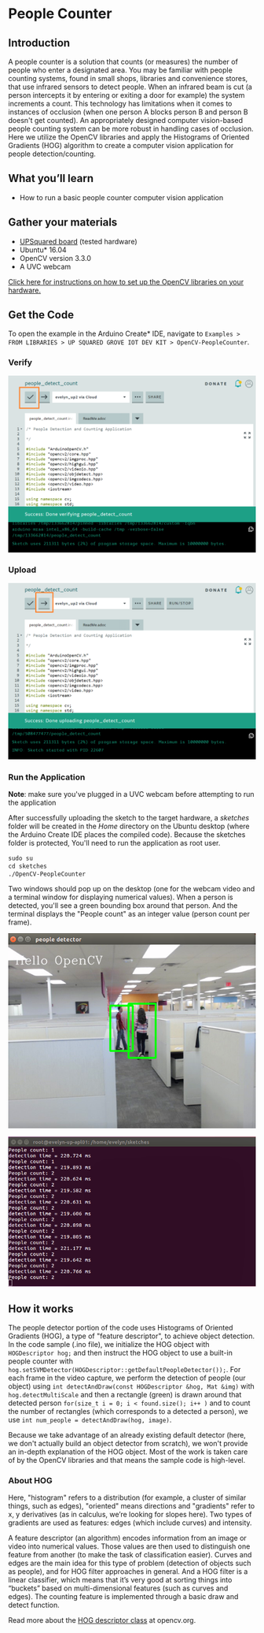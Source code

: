 # People Counter

## Introduction
A people counter is a solution that counts (or measures) the number of people who enter a designated area. You may be familiar with people counting systems, found in small shops, libraries and convenience stores, that use infrared sensors to detect people. When an infrared beam is cut (a person intercepts it by entering or exiting a door for example) the system increments a count. This technology has limitations when it comes to instances of occlusion (when one person A blocks person B and person B doesn't get counted). An appropriately designed computer vision-based people counting system can be more robust in handling cases of occlusion. Here we utilize the OpenCV libraries and apply the Histograms of Oriented Gradients (HOG) algorithm to create a computer vision application for people detection/counting.

## What you’ll learn
* How to run a basic people counter computer vision application

## Gather your materials
  *	[UPSquared board](http://www.up-board.org/upsquared/) (tested hardware)
  *	Ubuntu\* 16.04
  * OpenCV version 3.3.0
  *	A UVC webcam

[Click here for instructions on how to set up the OpenCV libraries on your hardware.](https://github.com/intel-iot-devkit/up-squared-grove-IoT-dev-kit-arduino-create/tree/master/examples/OpenCV-Setup)

## Get the Code
To open the example in the Arduino Create\* IDE, navigate to `Examples > FROM LIBRARIES > UP SQUARED GROVE IOT DEV KIT > OpenCV-PeopleCounter`.
![]()

[//]: # (insert screenshot of Arduino Create IDE)
### Verify

![](./../../extras/people-counter/verify.PNG)

### Upload

![](./../../extras/people-counter/upload.PNG)

### Run the Application

**Note**: make sure you've plugged in a UVC webcam before attempting to run the application

After successfully uploading the sketch to the target hardware, a *sketches* folder will be created in the *Home* directory on the Ubuntu desktop (where the Arduino Create IDE places the compiled code). Because the sketches folder is protected, You'll need to run the application as root user.

```
sudo su
cd sketches
./OpenCV-PeopleCounter
```

Two windows should pop up on the desktop (one for the webcam video and a terminal window for displaying numerical values). When a person is detected, you'll see a green bounding box around that person. And the terminal displays the "People count" as an integer value (person count per frame).

![](./../../extras/people-counter/bounding-box-2.png)

![](./../../extras/people-counter/2-count-terminal.png)

## How it works
The people detector portion of the code uses Histograms of Oriented Gradients (HOG), a type of "feature descriptor", to achieve object detection. In the code sample (.ino file), we initialize the HOG object with `HOGDescriptor hog;` and then instruct the HOG object to use a built-in people counter with `hog.setSVMDetector(HOGDescriptor::getDefaultPeopleDetector());`. For each frame in the video capture, we perform the detection of people (our object) using `int detectAndDraw(const HOGDescriptor &hog, Mat &img)` with `hog.detectMultiScale` and then a rectangle (green) is drawn around that detected person `for(size_t i = 0; i < found.size(); i++ )` and to count the number of rectangles (which corresponds to a detected a person), we use `int num_people = detectAndDraw(hog, image)`.

Because we take advantage of an already existing default detector (here, we don't actually build an object detector from scratch), we won't provide an in-depth explanation of the HOG object. Most of the work is taken care of by the OpenCV libraries and that means the sample code is high-level.

### About HOG
Here, "histogram" refers to a distribution (for example, a cluster of similar things, such as edges), "oriented" means directions and "gradients" refer to x, y derivatives (as in calculus, we’re looking for slopes here). Two types of gradients are used as features: edges (which include curves) and intensity.

A feature descriptor (an algorithm) encodes information from an image or video into numerical values. Those values are then used to distinguish one feature from another (to make the task of classification easier). Curves and edges are the main idea for this type of problem (detection of objects such as people), and for HOG filter approaches in general. And a HOG filter is a linear classifier, which means that it’s very good at sorting things into “buckets” based on multi-dimensional features (such as curves and edges). The counting feature is implemented through a basic draw and detect function.


Read more about the [HOG descriptor class](https://docs.opencv.org/3.1.0/d5/d33/structcv_1_1HOGDescriptor.html) at opencv.org.

